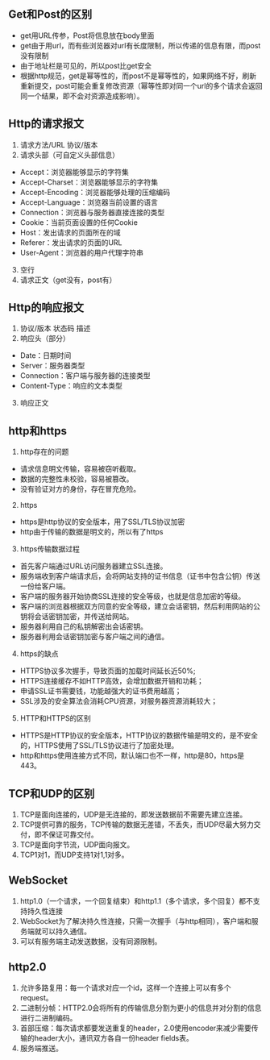 
## Get和Post的区别
- get用URL传参，Post将信息放在body里面
- get由于用url，而有些浏览器对url有长度限制，所以传递的信息有限，而post没有限制
- 由于地址栏是可见的，所以post比get安全
- 根据http规范，get是幂等性的，而post不是幂等性的，如果网络不好，刷新重新提交，post可能会重复修改资源（幂等性即对同一个url的多个请求会返回同一个结果，即不会对资源造成影响）。
##  Http的请求报文
1. 请求方法/URL 协议/版本
2. 请求头部（可自定义头部信息）
- Accept：浏览器能够显示的字符集
- Accept-Charset：浏览器能够显示的字符集
- Accept-Encoding：浏览器能够处理的压缩编码
- Accept-Language：浏览器当前设置的语言
- Connection：浏览器与服务器直接连接的类型
- Cookie：当前页面设置的任何Cookie
- Host：发出请求的页面所在的域
- Referer：发出请求的页面的URL
- User-Agent：浏览器的用户代理字符串
3. 空行
4. 请求正文（get没有，post有）
## Http的响应报文
1. 协议/版本 状态码 描述
2. 响应头（部分）
- Date：日期时间
- Server：服务器类型
- Connection：客户端与服务器的连接类型
- Content-Type：响应的文本类型
3. 响应正文
## http和https
1. http存在的问题
- 请求信息明文传输，容易被窃听截取。
- 数据的完整性未校验，容易被篡改。
- 没有验证对方的身份，存在冒充危险。
2. https
- https是http协议的安全版本，用了SSL/TLS协议加密
- http由于传输的数据是明文的，所以有了https
3. https传输数据过程
- 首先客户端通过URL访问服务器建立SSL连接。
- 服务端收到客户端请求后，会将网站支持的证书信息（证书中包含公钥）传送一份给客户端。
- 客户端的服务器开始协商SSL连接的安全等级，也就是信息加密的等级。
- 客户端的浏览器根据双方同意的安全等级，建立会话密钥，然后利用网站的公钥将会话密钥加密，并传送给网站。
- 服务器利用自己的私钥解密出会话密钥。
- 服务器利用会话密钥加密与客户端之间的通信。
4. https的缺点
- HTTPS协议多次握手，导致页面的加载时间延长近50%;
- HTTPS连接缓存不如HTTP高效，会增加数据开销和功耗；
- 申请SSL证书需要钱，功能越强大的证书费用越高；
- SSL涉及的安全算法会消耗CPU资源，对服务器资源消耗较大；
5. HTTP和HTTPS的区别
- HTTPS是HTTP协议的安全版本，HTTP协议的数据传输是明文的，是不安全的，HTTPS使用了SSL/TLS协议进行了加密处理。
- http和https使用连接方式不同，默认端口也不一样，http是80，https是443。
## TCP和UDP的区别
1. TCP是面向连接的，UDP是无连接的，即发送数据前不需要先建立连接。
2. TCP提供可靠的服务，TCP传输的数据无差错，不丢失，而UDP尽最大努力交付，即不保证可靠交付。
3. TCP是面向字节流，UDP面向报文。
4. TCP1对1，而UDP支持1对1,1对多。
## WebSocket
1. http1.0（一个请求，一个回复结束）和http1.1（多个请求，多个回复）都不支持持久性连接
2. WebSocket为了解决持久性连接，只需一次握手（与http相同），客户端和服务端就可以持久通信。
3. 可以有服务端主动发送数据，没有同源限制。
## http2.0
1. 允许多路复用：每一个请求对应一个id，这样一个连接上可以有多个request。
2. 二进制分帧：HTTP2.0会将所有的传输信息分割为更小的信息并对分割的信息进行二进制编码。
3. 首部压缩：每次请求都要发送重复的header，2.0使用encoder来减少需要传输的header大小，通讯双方各自一份header fields表。
4. 服务端推送。

